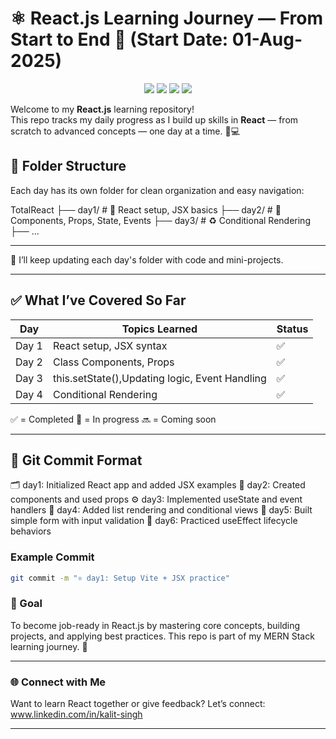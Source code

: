 # ⚛️ React.js Learning Journey — From Start to End 🚀 (Start Date: 01-Aug-2025)

<p align="center">
  <img src="https://img.shields.io/github/repo-size/KalitSingh/reactJourney" />
  <img src="https://img.shields.io/github/last-commit/KalitSingh/reactJourney" />
  <img src="https://img.shields.io/github/issues/KalitSingh/reactJourney" />
  <img src="https://img.shields.io/github/stars/KalitSingh/reactJourney?style=social" />
</p>



Welcome to my **React.js** learning repository!  
This repo tracks my daily progress as I build up skills in **React** — from scratch to advanced concepts — one day at a time. 🧠💻

## 📁 Folder Structure
Each day has its own folder for clean organization and easy navigation:

TotalReact
├── day1/ # 🚀 React setup, JSX basics
├── day2/ # 🔁 Components, Props, State, Events
├── day3/ # ♻️  Conditional Rendering
├── ...

---


📝 I’ll keep updating each day's folder with code and mini-projects.

---

## ✅ What I’ve Covered So Far

| Day   | Topics Learned                                           | Status |
|-------|----------------------------------------------------------|--------|
| Day 1 | React setup, JSX syntax                                  | ✅     |
| Day 2 | Class Components, Props                                  | ✅     |
| Day 3 | this.setState(),Updating logic, Event Handling           | ✅     |
| Day 4 | Conditional Rendering                                    | ✅     |


✅ = Completed 
🔄 = In progress
🔜 = Coming soon

---

## 🧾 Git Commit Format

🗂️ day1: Initialized React app and added JSX examples
🔧 day2: Created components and used props
⚙️ day3: Implemented useState and event handlers
🔁 day4: Added list rendering and conditional views
🧪 day5: Built simple form with input validation
🔬 day6: Practiced useEffect lifecycle behaviors


### Example Commit
```bash
git commit -m "⚛️ day1: Setup Vite + JSX practice"
```
### 📌 Goal
To become job-ready in React.js by mastering core concepts, building projects, and applying best practices.
This repo is part of my MERN Stack learning journey. 🌟

---

### 🌐 Connect with Me
Want to learn React together or give feedback?
Let’s connect: www.linkedin.com/in/kalit-singh

---
